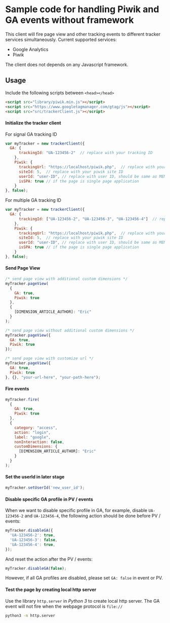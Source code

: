 # Sample code for handling Piwik and GA events without framework


This client will fire page view and other tracking events to different tracker services simultaneously.
Current supported services:

- Google Analytics
- Piwik

The client does not depends on any Javascript framework.

## Usage

Include the following scripts between `<head></head>`

```html
<script src="library/piwik.min.js"></script>
<script src="https://www.googletagmanager.com/gtag/js"></script>
<script src="src/trackerClient.js"></script>
```

#### Initialize the tracker client

For signal GA tracking ID

```js
var myTracker = new trackerClient({
  GA: {
      trackingId: "UA-123456-2"  // replace with your tracking ID
    },
    Piwik: {
      trackingUrl: "https://localhost/piwik.php",  // replace with your piwik tracking url
      siteId: 5,  // replace with your piwik site ID
      userId: "user-ID", // replace with user ID, should be same as MEMBER_ID/ANONYMOUS_ID
      isSPA: true // if the page is single page application
    }
}, false);
```

For multiple GA tracking ID

```js
var myTracker = new trackerClient({
  GA: {
      trackingId: ["UA-123456-2", "UA-123456-3", "UA-123456-4"]  // replace with your tracking ID
    },
    Piwik: {
      trackingUrl: "https://localhost/piwik.php",  // replace with your piwik tracking url
      siteId: 5,  // replace with your piwik site ID
      userId: "user-ID", // replace with user ID, should be same as MEMBER_ID/ANONYMOUS_ID
      isSPA: true // if the page is single page application
    }
}, false);
```

#### Send Page View 

```js
/* send page view with additional custom dimensions */
myTracker.pageView(
  {
    GA: true,
    Piwik: true
  },
  {
    [DIMENSION_ARTICLE_AUTHOR]: "Eric"
  }
);

/* send page view without additional custom dimensions */
myTracker.pageView({
  GA: true,
  Piwik: true
});

/* send page view with customize url */
myTracker.pageView({
  GA: true,
  Piwik: true
}, {}, "your-url-here", "your-path-here");
```
#### Fire events

```js
myTracker.fire(
  {
    GA: true,
    Piwik: true
  },
  {
    category: "access",
    action: "login",
    label: "google",
    nonInteraction: false,
    customDimensions: {
      [DIMENSION_ARTICLE_AUTHOR]: "Eric"
    }
  }
);
```

#### Set the userId in later stage

```js
myTracker.setUserId('new_user_id');
```

#### Disable specific GA profile in PV / events

When we want to disable specific profile in GA, for example, disable `UA-123456-2` and `UA-123456-4`, the following action should be done before PV / events: 

```js
myTracker.disableGA({
  'UA-123456-2': true,
  'UA-123456-3': false,
  'UA-123456-4': true,
});
```

And reset the action after the PV / events:

```js
myTracker.disableGA(false);
```

However, if all GA profiles are disabled, please set `GA: false` in event or PV.

#### Test the page by creating local http server

Use the library `http.server` in *Python 3* to create local http server. The GA event will not fire when the webpage protocol is `file://`

```sh
python3 -m http.server
```